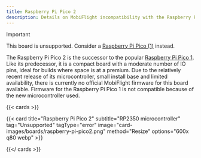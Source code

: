 ```yaml
---
title: Raspberry Pi Pico 2
description: Details on MobiFlight incompatibility with the Raspberry Pi Pico 2
---
```


> [!IMPORTANT]
> This board is unsupported. Consider a [Raspberry Pi Pico (1)](../../raspberry-pi-pico) instead.

The Raspberry Pi Pico 2 is the successor to the popular [Raspberry Pi Pico 1](../../raspberry-pi-pico).
Like its predecessor, it is a compact board with a moderate number of IO pins, ideal for builds where
space is at a premium. Due to the relatively recent release of its microcontroller, small install base
and limited availability, there is currently no official MobiFlight firmware for this board available.
Firmware for the Raspberry Pi Pico 1 is not compatible because of the new microcontroller used.

{{< cards >}}

{{< card title="Raspberry Pi Pico 2" subtitle="RP2350 microcontroller" tag="Unsupported" tagType="error" image="card-images/boards/raspberry-pi-pico2.png" method="Resize" options="600x q80 webp" >}}

{{</ cards >}}

